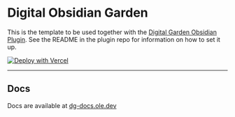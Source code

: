 # Digital Obsidian Garden

This is the template to be used together with the [Digital Garden Obsidian Plugin](https://github.com/oleeskild/Obsidian-Digital-Garden).
See the README in the plugin repo for information on how to set it up.

[![Deploy with Vercel](https://vercel.com/button)](https://vercel.com/new/clone?repository-url=https://github.com/oleeskild/digitalgarden)

---

## Docs

Docs are available at [dg-docs.ole.dev](https://dg-docs.ole.dev/)
